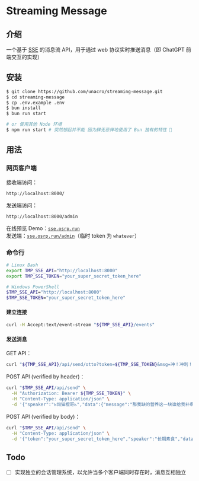 # Streaming Message

## 介绍

一个基于 [SSE](https://developer.mozilla.org/zh-CN/docs/Web/API/Server-sent_events) 的消息流 API，用于通过 web 协议实时推送消息（即 ChatGPT 前端交互的实现）

## 安装

```bash
$ git clone https://github.com/unacro/streaming-message.git
$ cd streaming-message
$ cp .env.example .env
$ bun install
$ bun run start

# or 使用其他 Node 环境
$ npm run start # 突然想起并不能 因为肆无忌惮地使用了 Bun 独有的特性 🤣
```

## 用法

### 网页客户端

接收端访问：
```
http://localhost:8000/
```

发送端访问：
```
http://localhost:8000/admin
```

在线预览 Demo：[`sse.osrp.run`](https://sse.osrp.run/)\
发送端：[`sse.osrp.run/admin`](https://sse.osrp.run/admin)（临时 token 为 `whatever`）

### 命令行

```bash
# Linux Bash
export TMP_SSE_API="http://localhost:8000"
export TMP_SSE_TOKEN="your_super_secret_token_here"

# Windows PowerShell
$TMP_SSE_API="http://localhost:8000"
$TMP_SSE_TOKEN="your_super_secret_token_here"
```

#### 建立连接

```bash
curl -H Accept:text/event-stream "${TMP_SSE_API}/events"
```

#### 发送消息

GET API：
```bash
curl "${TMP_SSE_API}/api/send/otto?token=${TMP_SSE_TOKEN}&msg=冲！冲刺！"
```

POST API (verified by header)：
```bash
curl "$TMP_SSE_API/api/send" \
  -H "Authorization: Bearer ${TMP_SSE_TOKEN}" \
  -H "Content-Type: application/json" \
  -d '{"speaker":"♿饲猫棍哥♿","data":{"message":"那我缺的营养这一块谁给我补啊？","from":"curl POST API"},"meta":"custom"}'
```

POST API (verified by body)：
```bash
curl "$TMP_SSE_API/api/send" \
  -H "Content-Type: application/json" \
  -d '{"token":"your_super_secret_token_here","speaker":"长期素食","data":{"message":"还追！还追！移速七百多还追！！！","from":"curl POST API"},"meta":"custom"}'
```

## Todo

- [ ] 实现独立的会话管理系统，以允许当多个客户端同时存在时，消息互相独立